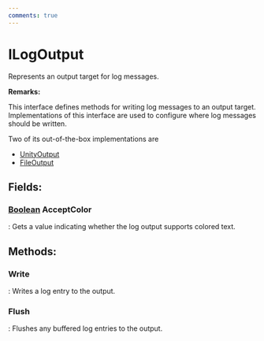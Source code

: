 ```yaml
---
comments: true
---
```

# ILogOutput

Represents an output target for log messages. 

**Remarks:**

This interface defines methods for writing log messages to an output target. Implementations of this interface are used to configure where log messages should be written. 

 Two of its out-of-the-box implementations are 

- [UnityOutput](UnityOutput.md)
- [FileOutput](FileOutput.md)



## **Fields**:
### **[Boolean](https://learn.microsoft.com/en-us/dotnet/api/System.Boolean) AcceptColor**
: Gets a value indicating whether the log output supports colored text. 
## **Methods**:

### **Write**
: Writes a log entry to the output. 

### **Flush**
: Flushes any buffered log entries to the output. 